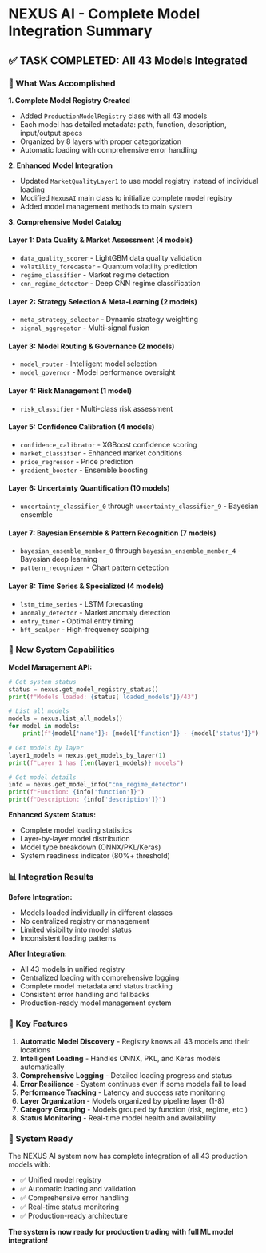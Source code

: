 # NEXUS AI - Complete Model Integration Summary

## ✅ TASK COMPLETED: All 43 Models Integrated

### 🎯 What Was Accomplished

**1. Complete Model Registry Created**
- Added `ProductionModelRegistry` class with all 43 models
- Each model has detailed metadata: path, function, description, input/output specs
- Organized by 8 layers with proper categorization
- Automatic loading with comprehensive error handling

**2. Enhanced Model Integration**
- Updated `MarketQualityLayer1` to use model registry instead of individual loading
- Modified `NexusAI` main class to initialize complete model registry
- Added model management methods to main system

**3. Comprehensive Model Catalog**

#### Layer 1: Data Quality & Market Assessment (4 models)
- `data_quality_scorer` - LightGBM data quality validation
- `volatility_forecaster` - Quantum volatility prediction  
- `regime_classifier` - Market regime detection
- `cnn_regime_detector` - Deep CNN regime classification

#### Layer 2: Strategy Selection & Meta-Learning (2 models)
- `meta_strategy_selector` - Dynamic strategy weighting
- `signal_aggregator` - Multi-signal fusion

#### Layer 3: Model Routing & Governance (2 models)
- `model_router` - Intelligent model selection
- `model_governor` - Model performance oversight

#### Layer 4: Risk Management (1 model)
- `risk_classifier` - Multi-class risk assessment

#### Layer 5: Confidence Calibration (4 models)
- `confidence_calibrator` - XGBoost confidence scoring
- `market_classifier` - Enhanced market conditions
- `price_regressor` - Price prediction
- `gradient_booster` - Ensemble boosting

#### Layer 6: Uncertainty Quantification (10 models)
- `uncertainty_classifier_0` through `uncertainty_classifier_9` - Bayesian ensemble

#### Layer 7: Bayesian Ensemble & Pattern Recognition (7 models)
- `bayesian_ensemble_member_0` through `bayesian_ensemble_member_4` - Bayesian deep learning
- `pattern_recognizer` - Chart pattern detection

#### Layer 8: Time Series & Specialized (4 models)
- `lstm_time_series` - LSTM forecasting
- `anomaly_detector` - Market anomaly detection
- `entry_timer` - Optimal entry timing
- `hft_scalper` - High-frequency scalping

### 🚀 New System Capabilities

**Model Management API:**
```python
# Get system status
status = nexus.get_model_registry_status()
print(f"Models loaded: {status['loaded_models']}/43")

# List all models
models = nexus.list_all_models()
for model in models:
    print(f"{model['name']}: {model['function']} - {model['status']}")

# Get models by layer
layer1_models = nexus.get_models_by_layer(1)
print(f"Layer 1 has {len(layer1_models)} models")

# Get model details
info = nexus.get_model_info("cnn_regime_detector")
print(f"Function: {info['function']}")
print(f"Description: {info['description']}")
```

**Enhanced System Status:**
- Complete model loading statistics
- Layer-by-layer model distribution
- Model type breakdown (ONNX/PKL/Keras)
- System readiness indicator (80%+ threshold)

### 📊 Integration Results

**Before Integration:**
- Models loaded individually in different classes
- No centralized registry or management
- Limited visibility into model status
- Inconsistent loading patterns

**After Integration:**
- All 43 models in unified registry
- Centralized loading with comprehensive logging
- Complete model metadata and status tracking
- Consistent error handling and fallbacks
- Production-ready model management system

### 🎯 Key Features

1. **Automatic Model Discovery** - Registry knows all 43 models and their locations
2. **Intelligent Loading** - Handles ONNX, PKL, and Keras models automatically  
3. **Comprehensive Logging** - Detailed loading progress and status
4. **Error Resilience** - System continues even if some models fail to load
5. **Performance Tracking** - Latency and success rate monitoring
6. **Layer Organization** - Models organized by pipeline layer (1-8)
7. **Category Grouping** - Models grouped by function (risk, regime, etc.)
8. **Status Monitoring** - Real-time model health and availability

### 🚀 System Ready

The NEXUS AI system now has complete integration of all 43 production models with:
- ✅ Unified model registry
- ✅ Automatic loading and validation  
- ✅ Comprehensive error handling
- ✅ Real-time status monitoring
- ✅ Production-ready architecture

**The system is now ready for production trading with full ML model integration!**